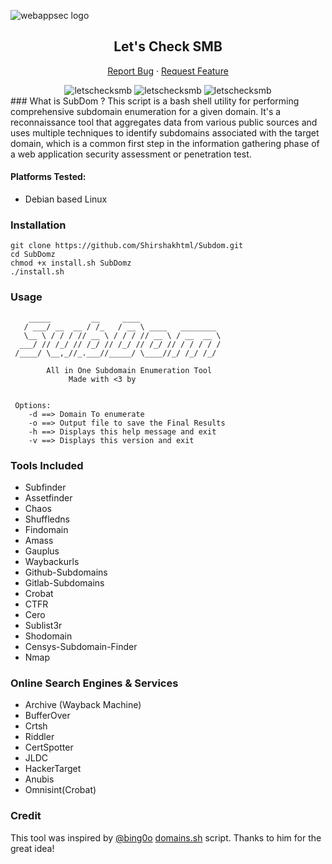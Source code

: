 ![webappsec logo](https://github.com/Shirshakhtml/Subdom/assets/75179984/c41a6901-0f1c-412e-9f8a-7eaa3544ee74)<div align="center">
 <h2 align="center">Let's Check SMB</h2>
  <p align="center">
    <a
      href="https://github.com/Shirshakhtml/AutoRecon/issues/new?assignees=&labels=bug">Report
      Bug</a>
    ·
    <a href="https://github.com/Shirshakhtml/letschecksmb/issues">Request Feature</a>
  </p>

  <img alt="letschecksmb" src="https://img.shields.io/github/stars/Shirshakhtml/Subdom">
  <img alt="letschecksmb" src="https://img.shields.io/github/issues/Shirshakhtml/Subdom">
  <img alt="letschecksmb" src="https://img.shields.io/github/languages/code-size/Shirshakhtml/Subdom">

</div>
### What is SubDom ?
This script is a bash shell utility for performing comprehensive subdomain enumeration for a given domain. It's a reconnaissance tool that aggregates data from various public sources and uses multiple techniques to identify subdomains associated with the target domain, which is a common first step in the information gathering phase of a web application security assessment or penetration test.

#### Platforms Tested:
 + Debian based Linux

### Installation
```
git clone https://github.com/Shirshakhtml/Subdom.git
cd SubDomz 
chmod +x install.sh SubDomz
./install.sh
```

### Usage
```
    _____         __     ____                         
   / ___/ __  __ / /_   / __ \ ____   ________   
   \__ \ / / / // __ \ / / / // __ \ / __  __ \  
  ___/ // /_/ // /_/ // /_/ // /_/ // / / / / / 
 /____/ \__,_//_.___//_____/ \____//_/ /_/ /_/  

        All in One Subdomain Enumeration Tool         
             Made with <3 by           


 Options:
    -d ==> Domain To enumerate
    -o ==> Output file to save the Final Results
    -h ==> Displays this help message and exit
    -v ==> Displays this version and exit
 ```
### Tools Included
+ Subfinder
+ Assetfinder
+ Chaos
+ Shuffledns
+ Findomain
+ Amass
+ Gauplus
+ Waybackurls 
+ Github-Subdomains
+ Gitlab-Subdomains
+ Crobat
+ CTFR
+ Cero
+ Sublist3r
+ Shodomain
+ Censys-Subdomain-Finder
+ Nmap

### Online Search Engines & Services
+ Archive (Wayback Machine)
+ BufferOver
+ Crtsh
+ Riddler
+ CertSpotter
+ JLDC
+ HackerTarget
+ Anubis
+ Omnisint(Crobat)

### Credit
This tool was inspired by [@bing0o](https://github.com/bing0o) [domains.sh](https://github.com/bing0o/bash_scripting/blob/master/domains.sh) script. Thanks to him for the great idea!
